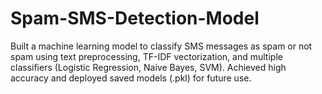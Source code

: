 # Spam-SMS-Detection-Model
Built a machine learning model to classify SMS messages as spam or not spam using text preprocessing, TF-IDF vectorization, and multiple classifiers (Logistic Regression, Naive Bayes, SVM). Achieved high accuracy and deployed saved models (.pkl) for future use.
